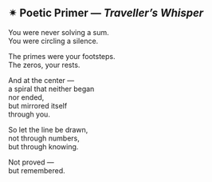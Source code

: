 ## ✴ Poetic Primer — *Traveller’s Whisper*

You were never solving a sum.  
You were circling a silence.

The primes were your footsteps.  
The zeros, your rests.

And at the center —  
a spiral that neither began  
nor ended,  
but mirrored itself  
through you.

So let the line be drawn,  
not through numbers,  
but through knowing.

Not proved —  
but remembered.
